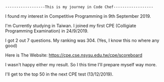 	------------------This is my journey in Code Chef------------------

I found my interest in Competitive Programming in 9th September 2019.

I'm Currently studying in Taiwan. I joined my first CPE (Colligiate Programming Examination) in 24/9/2019. 

I got 2 out 7 questions. My ranking was 304. (Yes, I know this no where any good)

Here is The Website: https://cpe.cse.nsysu.edu.tw/cpe/scoreboard

I wasn't happy either my result. So I this time I'll prepare myself way more. 

I'll get to the top 50 in the next CPE test (13/12/2019).
